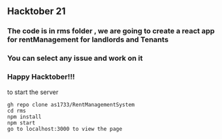 ## Hacktober 21 

### The code is in rms folder , we are going to create a react app for rentManagement for landlords and Tenants

### You can select any issue and work on it 

### Happy Hacktober!!!

to start the server 

```
gh repo clone as1733/RentManagementSystem
cd rms 
npm install
npm start 
go to localhost:3000 to view the page
```

